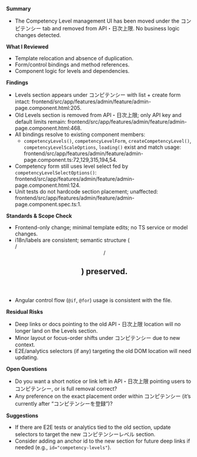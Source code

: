 **Summary**
- The Competency Level management UI has been moved under the コンピテンシー tab and removed from API・日次上限. No business logic changes detected.

**What I Reviewed**
- Template relocation and absence of duplication.
- Form/control bindings and method references.
- Component logic for levels and dependencies.

**Findings**
- Levels section appears under コンピテンシー with list + create form intact: frontend/src/app/features/admin/feature/admin-page.component.html:205.
- Old Levels section is removed from API・日次上限; only API key and default limits remain: frontend/src/app/features/admin/feature/admin-page.component.html:468.
- All bindings resolve to existing component members:
  - `competencyLevels()`, `competencyLevelForm`, `createCompetencyLevel()`, `competencyLevelScaleOptions`, `loading()` exist and match usage: frontend/src/app/features/admin/feature/admin-page.component.ts:72,129,315,194,54.
- Competency form still uses level select fed by `competencyLevelSelectOptions()`: frontend/src/app/features/admin/feature/admin-page.component.html:124.
- Unit tests do not hardcode section placement; unaffected: frontend/src/app/features/admin/feature/admin-page.component.spec.ts:1.

**Standards & Scope Check**
- Frontend-only change; minimal template edits; no TS service or model changes.
- i18n/labels are consistent; semantic structure (<section>/<header>/<h2>) preserved.
- Angular control flow (`@if`, `@for`) usage is consistent with the file.

**Residual Risks**
- Deep links or docs pointing to the old API・日次上限 location will no longer land on the Levels section.
- Minor layout or focus-order shifts under コンピテンシー due to new context.
- E2E/analytics selectors (if any) targeting the old DOM location will need updating.

**Open Questions**
- Do you want a short notice or link left in API・日次上限 pointing users to コンピテンシー, or is full removal correct?
- Any preference on the exact placement order within コンピテンシー (it’s currently after “コンピテンシーを登録”)?

**Suggestions**
- If there are E2E tests or analytics tied to the old section, update selectors to target the new コンピテンシーレベル section.
- Consider adding an anchor id to the new section for future deep links if needed (e.g., `id="competency-levels"`).